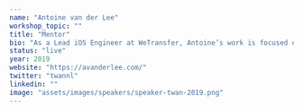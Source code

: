 ```yaml
---
name: "Antoine van der Lee"
workshop_topic: ""
title: "Mentor"
bio: "As a Lead iOS Engineer at WeTransfer, Antoine’s work is focused on code architecture and team processes. He's passionate about contributing to the iOS community where you might know him from his weekly blog posts on his personal blog called SwiftLee. He particularly enjoys speaking on best practices for structuring code architecture in a way that creates sustainability, as well as open sourcing frameworks and how iOS developers can be more successful in their work."
status: "live"
year: 2019
website: "https://avanderlee.com/"
twitter: "twannl"
linkedin: ""
image: "assets/images/speakers/speaker-twan-2019.png"
---
```


